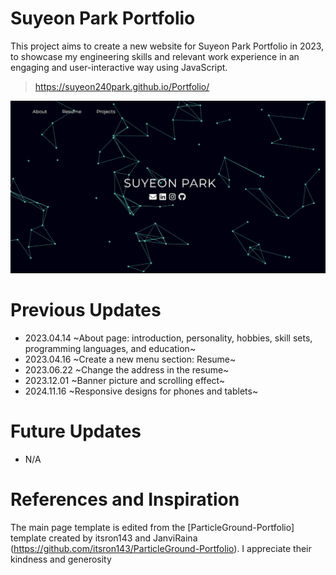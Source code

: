 # Suyeon Park Portfolio

This project aims to create a new website for Suyeon Park Portfolio in 2023, to showcase my engineering skills and relevant work experience in an engaging and user-interactive way using JavaScript.

> https://suyeon240park.github.io/Portfolio/

<img src="assets/images/website.jpg"/>

# Previous Updates
- 2023.04.14 ~About page: introduction, personality, hobbies, skill sets, programming languages, and education~
- 2023.04.16 ~Create a new menu section: Resume~
- 2023.06.22 ~Change the address in the resume~
- 2023.12.01 ~Banner picture and scrolling effect~
- 2024.11.16 ~Responsive designs for phones and tablets~

# Future Updates
- N/A
  
# References and Inspiration

The main page template is edited from the [ParticleGround-Portfolio] template created by itsron143 and JanviRaina (https://github.com/itsron143/ParticleGround-Portfolio). I appreciate their kindness and generosity
